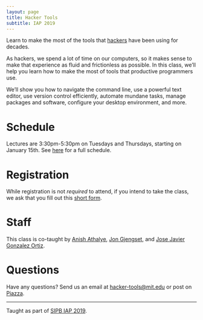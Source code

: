 ```yaml
---
layout: page
title: Hacker Tools
subtitle: IAP 2019
---
```


Learn to make the most of the tools that
[hackers](https://en.wikipedia.org/wiki/Hacker_culture) have been using for
decades.

As hackers, we spend a lot of time on our computers, so it makes sense to make
that experience as fluid and frictionless as possible. In this class, we’ll
help you learn how to make the most of tools that productive programmers use.

We’ll show you how to navigate the command line, use a powerful text editor,
use version control efficiently, automate mundane tasks, manage packages and
software, configure your desktop environment, and more.

# Schedule

Lectures are 3:30pm-5:30pm on Tuesdays and Thursdays, starting on January 15th.
See [here](/schedule/) for a full schedule.

# Registration

While registration is not _required_ to attend, if you intend to take the
class, we ask that you fill out this [short
form](https://goo.gl/forms/HSdsUQ204Ow8BgUs2).

# Staff

This class is co-taught by [Anish Athalye](https://www.anishathalye.com/), [Jon
Gjengset](https://thesquareplanet.com/), and [Jose Javier Gonzalez
Ortiz](http://josejg.com/).

# Questions

Have any questions? Send us an email at
[hacker-tools@mit.edu](mailto:hacker-tools@mit.edu) or post on
[Piazza](https://piazza.com/class/jqjpgaeaz77785).

---

<p class="small center">Taught as part of <a href="https://sipb.mit.edu/iap/">SIPB IAP 2019</a>.</p>
